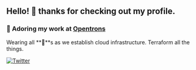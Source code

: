 ## Hello! 👋 thanks for checking out my profile.

### 🔭 Adoring my work at [Opentrons](https://github.com/Opentrons)

Wearing all **🎩**s as we establish cloud infrastructure.  Terraform all the things. 

[![Twitter](https://img.shields.io/twitter/url?label=%40y3rsh&style=social&url=https%3A%2F%2Ftwitter.com%2Fy3rsh)](https://twitter.com/y3rsh)
